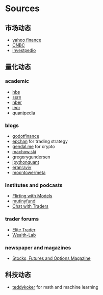 Sources
====

## 市场动态

- [yahoo finance](https://finance.yahoo.com/)
- [CNBC](https://www.cnbc.com/)
- [investpedio](https://www.investopedia.com/)

## 量化动态

### academic

- [hbs](www.hbs.edu/research/research.html)
- [ssrn](www.ssrn.com)
- [nber](www.nber.org)
- [ieor](www.ieor.columbia.edu/seminars/financialengineering)
- [quantpedia](https://quantpedia.com/)

### blogs
- [godotfinance](http://godotfinance.com/workingpapers.xhtml)
- [epchan](http://epchan.blogspot.com/) for trading strategy
- [gendal.me](https://gendal.me/) for crypto
- [machow.ski](https://www.machow.ski/)
- [gregorygundersen](https://gregorygundersen.com/)
- [ipythonquant](https://ipythonquant.wordpress.com/)
- [eranraviv](https://eranraviv.com/)
- [moontowermeta](https://moontowermeta.com/)

### institutes and podcasts

- [Flirting with Models](https://www.thinknewfound.com/)
- [mutinyfund](https://mutinyfund.com/)
- [Chat with Traders](https://chatwithtraders.com/)

### trader forums
- [Elite Trader](www.Elitetrader.com)
- [Wealth-Lab](www.wealth-lab.com)

### newspaper and magazines

- [Stocks, Futures and Options Magazine](www.sfomag.com)

## 科技动态

- [teddykoker](https://teddykoker.com/) for math and machine learning

